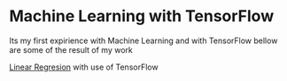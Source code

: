 # Machine Learning with TensorFlow
Its my first expirience with Machine Learning and with TensorFlow bellow are some of the result of my work

<a href="/Tensor Linear Regresion/readme.md">Linear Regresion</a> with use of TensorFlow
